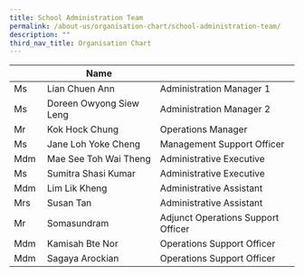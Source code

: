 ```yaml
---
title: School Administration Team
permalink: /about-us/organisation-chart/school-administration-team/
description: ""
third_nav_title: Organisation Chart
---
```

| | Name |  |
| --- | --- | --- |
| Ms | Lian Chuen Ann | Administration Manager 1 |
| Ms | Doreen Owyong Siew Leng | Administration Manager 2 |
| Mr | Kok Hock Chung | Operations Manager |
| Ms | Jane Loh Yoke Cheng | Management Support Officer  |
| Mdm | Mae See Toh Wai Theng | Administrative Executive  |
| Ms | Sumitra Shasi Kumar  | Administrative Executive |
| Mdm | Lim Lik Kheng | Administrative Assistant |
| Mrs | Susan Tan  | Administrative Assistant |
| Mr | Somasundram  | Adjunct Operations Support Officer |
| Mdm  | Kamisah Bte Nor  | Operations Support Officer |
| Mdm  | Sagaya Arockian | Operations Support Officer |